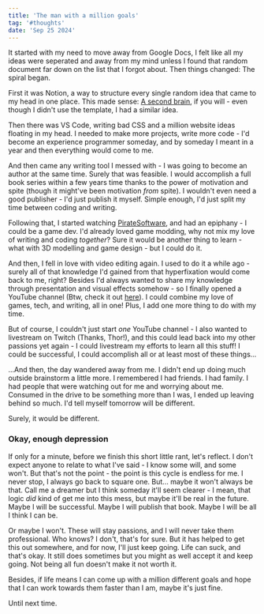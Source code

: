 ```yaml
---
title: 'The man with a million goals'
tag: '#thoughts'
date: 'Sep 25 2024'
---
```


It started with my need to move away from Google Docs, I felt like all my ideas were seperated and away from my mind unless I found that random document far down on the list that I forgot about. Then things changed: The spiral began.

First it was Notion, a way to structure every single random idea that came to my head in one place. This made sense: [A second brain](https://thomasjfrank.com/brain/), if you will - even though I didn't use the template, I had a similar idea.

Then there was VS Code, writing bad CSS and a million website ideas floating in my head. I needed to make more projects, write more code - I'd become an experience programmer someday, and by someday I meant in a year and then everything would come to me.

And then came any writing tool I messed with - I was going to become an author at the same time. Surely that was feasible. I would accomplish a full book series within a few years time thanks to the power of motivation and spite (though it might've been motivation _from_ spite). I wouldn't even need a good publisher - I'd just publish it myself. Simple enough, I'd just split my time between coding and writing.

Following that, I started watching [PirateSoftware](https://www.twitch.tv/piratesoftware), and had an epiphany - I could be a game dev. I'd already loved game modding, why not mix my love of writing and coding _together_? Sure it would be another thing to learn - what with 3D modelling and game design - but I could do it.

And then, I fell in love with video editing again. I used to do it a while ago - surely all of that knowledge I'd gained from that hyperfixation would come back to me, right? Besides I'd always wanted to share my knowledge through presentation and visual effects somehow - so I finally opened a YouTube channel (Btw, check it out [here](https://www.youtube.com/@Grayvox)). I could combine my love of games, tech, and writing, all in one! Plus, I add one more thing to do with my time.

But of course, I couldn't just start _one_ YouTube channel - I also wanted to livestream on Twitch (Thanks, Thor!), and this could lead back into my other passions yet again - I could livestream my efforts to learn all this stuff! I could be successful, I could accomplish all or at least most of these things...

...And then, the day wandered away from me. I didn't end up doing much outside brainstorm a little more. I remembered I had friends. I had family. I had people that were watching out for me and worrying about me. Consumed in the drive to be something more than I was, I ended up leaving behind so much. I'd tell myself tomorrow will be different.

Surely, it would be different.

### Okay, enough depression

If only for a minute, before we finish this short little rant, let's reflect. I don't expect anyone to relate to what I've said - I know some will, and some won't. But that's not the point - the point is this cycle is endless for me. I never stop, I always go back to square one. But... maybe it won't always be that. Call me a dreamer but I think someday it'll seem clearer - I mean, that logic _did_ kind of get me into this mess, but maybe it'll be real in the future. Maybe I will be successful. Maybe I will publish that book. Maybe I will be all I think I can be.

Or maybe I won't. These will stay passions, and I will never take them professional. Who knows? I don't, that's for sure. But it has helped to get this out somewhere, and for now, I'll just keep going. Life can suck, and that's okay. It still does sometimes but you might as well accept it and keep going. Not being all fun doesn't make it not worth it.

Besides, if life means I can come up with a million different goals and hope that I can work towards them faster than I am, maybe it's just fine.

Until next time.
